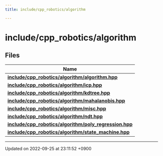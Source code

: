 ```yaml
---
title: include/cpp_robotics/algorithm

---
```


# include/cpp_robotics/algorithm



## Files

| Name           |
| -------------- |
| **[include/cpp_robotics/algorithm/algorithm.hpp](/cpp_robotics_core/doxybook/Files/algorithm_8hpp/#file-algorithm.hpp)**  |
| **[include/cpp_robotics/algorithm/icp.hpp](/cpp_robotics_core/doxybook/Files/icp_8hpp/#file-icp.hpp)**  |
| **[include/cpp_robotics/algorithm/kdtree.hpp](/cpp_robotics_core/doxybook/Files/kdtree_8hpp/#file-kdtree.hpp)**  |
| **[include/cpp_robotics/algorithm/mahalanobis.hpp](/cpp_robotics_core/doxybook/Files/mahalanobis_8hpp/#file-mahalanobis.hpp)**  |
| **[include/cpp_robotics/algorithm/misc.hpp](/cpp_robotics_core/doxybook/Files/misc_8hpp/#file-misc.hpp)**  |
| **[include/cpp_robotics/algorithm/ndt.hpp](/cpp_robotics_core/doxybook/Files/ndt_8hpp/#file-ndt.hpp)**  |
| **[include/cpp_robotics/algorithm/poly_regression.hpp](/cpp_robotics_core/doxybook/Files/poly__regression_8hpp/#file-poly-regression.hpp)**  |
| **[include/cpp_robotics/algorithm/state_machine.hpp](/cpp_robotics_core/doxybook/Files/state__machine_8hpp/#file-state-machine.hpp)**  |






-------------------------------

Updated on 2022-09-25 at 23:11:52 +0900
